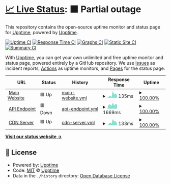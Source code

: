 # [📈 Live Status](https://upptime.github.io/upptime): <!--live status--> **🟧 Partial outage**

This repository contains the open-source uptime monitor and status page for [Upptime](https://upptime.js.org), powered by [Upptime](https://github.com/upptime/upptime).

[![Uptime CI](https://github.com/mbaharip/upptime/workflows/Uptime%20CI/badge.svg)](https://github.com/mbaharip/upptime/actions?query=workflow%3A%22Uptime+CI%22)
[![Response Time CI](https://github.com/mbaharip/upptime/workflows/Response%20Time%20CI/badge.svg)](https://github.com/mbaharip/upptime/actions?query=workflow%3A%22Response+Time+CI%22)
[![Graphs CI](https://github.com/mbaharip/upptime/workflows/Graphs%20CI/badge.svg)](https://github.com/mbaharip/upptime/actions?query=workflow%3A%22Graphs+CI%22)
[![Static Site CI](https://github.com/mbaharip/upptime/workflows/Static%20Site%20CI/badge.svg)](https://github.com/mbaharip/upptime/actions?query=workflow%3A%22Static+Site+CI%22)
[![Summary CI](https://github.com/mbaharip/upptime/workflows/Summary%20CI/badge.svg)](https://github.com/mbaharip/upptime/actions?query=workflow%3A%22Summary+CI%22)

With [Upptime](https://upptime.js.org), you can get your own unlimited and free uptime monitor and status page, powered entirely by a GitHub repository. We use [Issues](https://github.com/upptime/upptime/issues) as incident reports, [Actions](https://github.com/mbaharip/upptime/actions) as uptime monitors, and [Pages](https://upptime.github.io/upptime) for the status page.

<!--start: status pages-->
<!-- This summary is generated by Upptime (https://github.com/upptime/upptime) -->
<!-- Do not edit this manually, your changes will be overwritten -->
<!-- prettier-ignore -->
| URL | Status | History | Response Time | Uptime |
| --- | ------ | ------- | ------------- | ------ |
| <img alt="" src="https://icons.duckduckgo.com/ip3/www.mbaharip.me.ico" height="13"> [Main Website](https://www.mbaharip.me) | 🟩 Up | [main-website.yml](https://github.com/mbahArip/upptime/commits/HEAD/history/main-website.yml) | <details><summary><img alt="Response time graph" src="./graphs/main-website/response-time-week.png" height="20"> 135ms</summary><br><a href="https://status.mbaharip.me/history/main-website"><img alt="Response time 136" src="https://img.shields.io/endpoint?url=https%3A%2F%2Fraw.githubusercontent.com%2FmbahArip%2Fupptime%2FHEAD%2Fapi%2Fmain-website%2Fresponse-time.json"></a><br><a href="https://status.mbaharip.me/history/main-website"><img alt="24-hour response time 113" src="https://img.shields.io/endpoint?url=https%3A%2F%2Fraw.githubusercontent.com%2FmbahArip%2Fupptime%2FHEAD%2Fapi%2Fmain-website%2Fresponse-time-day.json"></a><br><a href="https://status.mbaharip.me/history/main-website"><img alt="7-day response time 135" src="https://img.shields.io/endpoint?url=https%3A%2F%2Fraw.githubusercontent.com%2FmbahArip%2Fupptime%2FHEAD%2Fapi%2Fmain-website%2Fresponse-time-week.json"></a><br><a href="https://status.mbaharip.me/history/main-website"><img alt="30-day response time 119" src="https://img.shields.io/endpoint?url=https%3A%2F%2Fraw.githubusercontent.com%2FmbahArip%2Fupptime%2FHEAD%2Fapi%2Fmain-website%2Fresponse-time-month.json"></a><br><a href="https://status.mbaharip.me/history/main-website"><img alt="1-year response time 136" src="https://img.shields.io/endpoint?url=https%3A%2F%2Fraw.githubusercontent.com%2FmbahArip%2Fupptime%2FHEAD%2Fapi%2Fmain-website%2Fresponse-time-year.json"></a></details> | <details><summary><a href="https://status.mbaharip.me/history/main-website">100.00%</a></summary><a href="https://status.mbaharip.me/history/main-website"><img alt="All-time uptime 100.00%" src="https://img.shields.io/endpoint?url=https%3A%2F%2Fraw.githubusercontent.com%2FmbahArip%2Fupptime%2FHEAD%2Fapi%2Fmain-website%2Fuptime.json"></a><br><a href="https://status.mbaharip.me/history/main-website"><img alt="24-hour uptime 100.00%" src="https://img.shields.io/endpoint?url=https%3A%2F%2Fraw.githubusercontent.com%2FmbahArip%2Fupptime%2FHEAD%2Fapi%2Fmain-website%2Fuptime-day.json"></a><br><a href="https://status.mbaharip.me/history/main-website"><img alt="7-day uptime 100.00%" src="https://img.shields.io/endpoint?url=https%3A%2F%2Fraw.githubusercontent.com%2FmbahArip%2Fupptime%2FHEAD%2Fapi%2Fmain-website%2Fuptime-week.json"></a><br><a href="https://status.mbaharip.me/history/main-website"><img alt="30-day uptime 100.00%" src="https://img.shields.io/endpoint?url=https%3A%2F%2Fraw.githubusercontent.com%2FmbahArip%2Fupptime%2FHEAD%2Fapi%2Fmain-website%2Fuptime-month.json"></a><br><a href="https://status.mbaharip.me/history/main-website"><img alt="1-year uptime 100.00%" src="https://img.shields.io/endpoint?url=https%3A%2F%2Fraw.githubusercontent.com%2FmbahArip%2Fupptime%2FHEAD%2Fapi%2Fmain-website%2Fuptime-year.json"></a></details>
| <img alt="" src="https://icons.duckduckgo.com/ip3/api.mbaharip.me.ico" height="13"> [API Endpoint](https://api.mbaharip.me/server) | 🟥 Down | [api-endpoint.yml](https://github.com/mbahArip/upptime/commits/HEAD/history/api-endpoint.yml) | <details><summary><img alt="Response time graph" src="./graphs/api-endpoint/response-time-week.png" height="20"> 1669ms</summary><br><a href="https://status.mbaharip.me/history/api-endpoint"><img alt="Response time 1664" src="https://img.shields.io/endpoint?url=https%3A%2F%2Fraw.githubusercontent.com%2FmbahArip%2Fupptime%2FHEAD%2Fapi%2Fapi-endpoint%2Fresponse-time.json"></a><br><a href="https://status.mbaharip.me/history/api-endpoint"><img alt="24-hour response time 1031" src="https://img.shields.io/endpoint?url=https%3A%2F%2Fraw.githubusercontent.com%2FmbahArip%2Fupptime%2FHEAD%2Fapi%2Fapi-endpoint%2Fresponse-time-day.json"></a><br><a href="https://status.mbaharip.me/history/api-endpoint"><img alt="7-day response time 1669" src="https://img.shields.io/endpoint?url=https%3A%2F%2Fraw.githubusercontent.com%2FmbahArip%2Fupptime%2FHEAD%2Fapi%2Fapi-endpoint%2Fresponse-time-week.json"></a><br><a href="https://status.mbaharip.me/history/api-endpoint"><img alt="30-day response time 1731" src="https://img.shields.io/endpoint?url=https%3A%2F%2Fraw.githubusercontent.com%2FmbahArip%2Fupptime%2FHEAD%2Fapi%2Fapi-endpoint%2Fresponse-time-month.json"></a><br><a href="https://status.mbaharip.me/history/api-endpoint"><img alt="1-year response time 1664" src="https://img.shields.io/endpoint?url=https%3A%2F%2Fraw.githubusercontent.com%2FmbahArip%2Fupptime%2FHEAD%2Fapi%2Fapi-endpoint%2Fresponse-time-year.json"></a></details> | <details><summary><a href="https://status.mbaharip.me/history/api-endpoint">100.00%</a></summary><a href="https://status.mbaharip.me/history/api-endpoint"><img alt="All-time uptime 100.00%" src="https://img.shields.io/endpoint?url=https%3A%2F%2Fraw.githubusercontent.com%2FmbahArip%2Fupptime%2FHEAD%2Fapi%2Fapi-endpoint%2Fuptime.json"></a><br><a href="https://status.mbaharip.me/history/api-endpoint"><img alt="24-hour uptime 100.00%" src="https://img.shields.io/endpoint?url=https%3A%2F%2Fraw.githubusercontent.com%2FmbahArip%2Fupptime%2FHEAD%2Fapi%2Fapi-endpoint%2Fuptime-day.json"></a><br><a href="https://status.mbaharip.me/history/api-endpoint"><img alt="7-day uptime 100.00%" src="https://img.shields.io/endpoint?url=https%3A%2F%2Fraw.githubusercontent.com%2FmbahArip%2Fupptime%2FHEAD%2Fapi%2Fapi-endpoint%2Fuptime-week.json"></a><br><a href="https://status.mbaharip.me/history/api-endpoint"><img alt="30-day uptime 100.00%" src="https://img.shields.io/endpoint?url=https%3A%2F%2Fraw.githubusercontent.com%2FmbahArip%2Fupptime%2FHEAD%2Fapi%2Fapi-endpoint%2Fuptime-month.json"></a><br><a href="https://status.mbaharip.me/history/api-endpoint"><img alt="1-year uptime 100.00%" src="https://img.shields.io/endpoint?url=https%3A%2F%2Fraw.githubusercontent.com%2FmbahArip%2Fupptime%2FHEAD%2Fapi%2Fapi-endpoint%2Fuptime-year.json"></a></details>
| <img alt="" src="https://icons.duckduckgo.com/ip3/cdn.mbaharip.me.ico" height="13"> [CDN Server](https://cdn.mbaharip.me) | 🟩 Up | [cdn-server.yml](https://github.com/mbahArip/upptime/commits/HEAD/history/cdn-server.yml) | <details><summary><img alt="Response time graph" src="./graphs/cdn-server/response-time-week.png" height="20"> 133ms</summary><br><a href="https://status.mbaharip.me/history/cdn-server"><img alt="Response time 145" src="https://img.shields.io/endpoint?url=https%3A%2F%2Fraw.githubusercontent.com%2FmbahArip%2Fupptime%2FHEAD%2Fapi%2Fcdn-server%2Fresponse-time.json"></a><br><a href="https://status.mbaharip.me/history/cdn-server"><img alt="24-hour response time 74" src="https://img.shields.io/endpoint?url=https%3A%2F%2Fraw.githubusercontent.com%2FmbahArip%2Fupptime%2FHEAD%2Fapi%2Fcdn-server%2Fresponse-time-day.json"></a><br><a href="https://status.mbaharip.me/history/cdn-server"><img alt="7-day response time 133" src="https://img.shields.io/endpoint?url=https%3A%2F%2Fraw.githubusercontent.com%2FmbahArip%2Fupptime%2FHEAD%2Fapi%2Fcdn-server%2Fresponse-time-week.json"></a><br><a href="https://status.mbaharip.me/history/cdn-server"><img alt="30-day response time 140" src="https://img.shields.io/endpoint?url=https%3A%2F%2Fraw.githubusercontent.com%2FmbahArip%2Fupptime%2FHEAD%2Fapi%2Fcdn-server%2Fresponse-time-month.json"></a><br><a href="https://status.mbaharip.me/history/cdn-server"><img alt="1-year response time 145" src="https://img.shields.io/endpoint?url=https%3A%2F%2Fraw.githubusercontent.com%2FmbahArip%2Fupptime%2FHEAD%2Fapi%2Fcdn-server%2Fresponse-time-year.json"></a></details> | <details><summary><a href="https://status.mbaharip.me/history/cdn-server">100.00%</a></summary><a href="https://status.mbaharip.me/history/cdn-server"><img alt="All-time uptime 100.00%" src="https://img.shields.io/endpoint?url=https%3A%2F%2Fraw.githubusercontent.com%2FmbahArip%2Fupptime%2FHEAD%2Fapi%2Fcdn-server%2Fuptime.json"></a><br><a href="https://status.mbaharip.me/history/cdn-server"><img alt="24-hour uptime 100.00%" src="https://img.shields.io/endpoint?url=https%3A%2F%2Fraw.githubusercontent.com%2FmbahArip%2Fupptime%2FHEAD%2Fapi%2Fcdn-server%2Fuptime-day.json"></a><br><a href="https://status.mbaharip.me/history/cdn-server"><img alt="7-day uptime 100.00%" src="https://img.shields.io/endpoint?url=https%3A%2F%2Fraw.githubusercontent.com%2FmbahArip%2Fupptime%2FHEAD%2Fapi%2Fcdn-server%2Fuptime-week.json"></a><br><a href="https://status.mbaharip.me/history/cdn-server"><img alt="30-day uptime 100.00%" src="https://img.shields.io/endpoint?url=https%3A%2F%2Fraw.githubusercontent.com%2FmbahArip%2Fupptime%2FHEAD%2Fapi%2Fcdn-server%2Fuptime-month.json"></a><br><a href="https://status.mbaharip.me/history/cdn-server"><img alt="1-year uptime 100.00%" src="https://img.shields.io/endpoint?url=https%3A%2F%2Fraw.githubusercontent.com%2FmbahArip%2Fupptime%2FHEAD%2Fapi%2Fcdn-server%2Fuptime-year.json"></a></details>

<!--end: status pages-->

[**Visit our status website →**](https://upptime.github.io/upptime)

## 📄 License

- Powered by: [Upptime](https://github.com/upptime/upptime)
- Code: [MIT](./LICENSE) © [Upptime](https://upptime.js.org)
- Data in the `./history` directory: [Open Database License](https://opendatacommons.org/licenses/odbl/1-0/)
